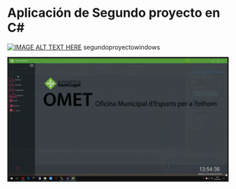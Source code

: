 # Aplicación de Segundo proyecto en C#

[![IMAGE ALT TEXT HERE](https://img.youtube.com/vi/rtETygq60gM/0.jpg)](https://www.youtube.com/watch?v=rtETygq60gM)
segundoproyectowindows


![](imagenes/segundoproyectowindows.png)
